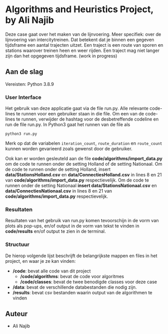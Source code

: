 # Algorithms and Heuristics Project, by Ali Najib

Deze case gaat over het maken van de lijnvoering. Meer specifiek: over de lijnvoering van intercitytreinen. Dat betekent dat je binnen een gegeven tijdsframe een aantal trajecten uitzet. Een traject is een route van sporen en stations waarover treinen heen en weer rijden. Een traject mag niet langer zijn dan het opgegeven tijdsframe. (work in progress)

## Aan de slag
 Vereisten:
Python 3.8.9

### User Interface

Het gebruik van deze applicatie gaat via de file run.py. Alle relevante code-lines te runnen voor een gebruiker staan in die file.
Om een van de code-lines te runnen, verwijder de hashtag voor de desbetreffende codeline en run de file run.py. In Python3 gaat het runnen van de file als

```
python3 run.py
```

Merk op dat de variabelen ```iteration_count```, ```route_duration``` en ```route_count``` kunnen worden gevarieerd zoals gewenst door de gebruiker. 

Ook kan er worden gesleuteld aan de file **code/algorithms/import_data.py** om de code te runnen onder de setting Holland of de setting Nationaal. Om de code te runnen onder de setting Holland, insert **data/StationsHolland.csv** en **data/ConnectiesHolland.csv** in lines 8 en 21 van **code/algorithms/import_data.py** respectievelijk. Om de code te runnen onder de setting Nationaal **insert data/StationsNationaal.csv** en **data/ConnectiesNationaal.csv** in lines 8 en 21 van **code/algorithms/import_data.py** respectievelijk.

### Resultaten

Resultaten van het gebruik van run.py komen tevoorschijn in de vorm van plots als pop-ups, en/of output in de vorm van tekst te vinden in **code/results** en/of output te zien in de terminal.

### Structuur

De hierop volgende lijst beschrijft de belangrijkste mappen en files in het project, en waar je ze kan vinden:

 - **/code**: bevat alle code van dit project
    - **/code/algorithms**: bevat de code voor algoritmes
    - **/code/classes**: bevat de twee benodigde classes voor deze case
- **/data**: bevat de verschillende databestanden die nodig zijn.
- **/results**: bevat csv bestanden waarin output van de algorithmen te vinden


## Auteur

- Ali Najib
